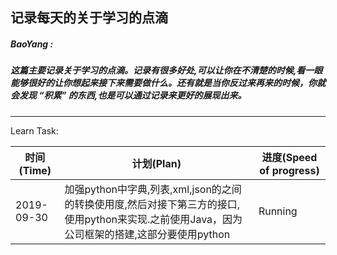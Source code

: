 ##                        记录每天的关于学习的点滴

#####         BaoYang : 

#####              这篇主要记录关于学习的点滴。记录有很多好处,可以让你在不清楚的时候,看一眼能够很好的让你想起来接下来需要做什么。还有就是当你反过来再来的时候，你就会发现  “积累” 的东西,也是可以通过记录来更好的展现出来。

------



Learn Task:

| 时间 (Time) | 计划(Plan)                                                   | 进度(Speed of progress) |
| ----------- | ------------------------------------------------------------ | ----------------------- |
| 2019-09-30  | 加强python中字典,列表,xml,json的之间的转换使用度,然后对接下第三方的接口,使用python来实现.之前使用Java，因为公司框架的搭建,这部分要使用python | Running                 |

